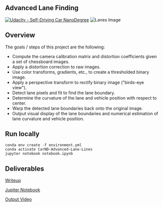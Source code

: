## Advanced Lane Finding

[![Udacity - Self-Driving Car NanoDegree](https://s3.amazonaws.com/udacity-sdc/github/shield-carnd.svg)](http://www.udacity.com/drive)
![Lanes Image](./examples/example_output.jpg)

## Overview

The goals / steps of this project are the following:

- Compute the camera calibration matrix and distortion coefficients given a set of chessboard images.
- Apply a distortion correction to raw images.
- Use color transforms, gradients, etc., to create a thresholded binary image.
- Apply a perspective transform to rectify binary image ("birds-eye view").
- Detect lane pixels and fit to find the lane boundary.
- Determine the curvature of the lane and vehicle position with respect to center.
- Warp the detected lane boundaries back onto the original image.
- Output visual display of the lane boundaries and numerical estimation of lane curvature and vehicle position.

## Run locally

```
conda env create -f environment.yml
conda activate CarND-Advanced-Lane-Lines
jupyter notebook notebook.ipynb
```

## Deliverables

[Writeup](https://github.com/matiaslgh/CarND-Advanced-Lane-Lines/blob/master/WRITEUP.md)

[Jupiter Notebook](https://github.com/matiaslgh/CarND-Advanced-Lane-Lines/blob/master/notebook.ipynb)

[Output Video](https://github.com/matiaslgh/CarND-Advanced-Lane-Lines/blob/master/output.mp4)
